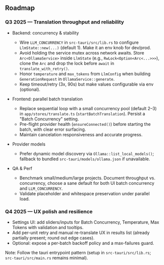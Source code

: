 ## Roadmap

### Q3 2025 — Translation throughput and reliability

- Backend: concurrency & stability
  - Wire `LLM_CONCURRENCY` in `src-tauri/src/lib.rs` to configure `LlmState::new(...)` (default 1). Make it an env knob for dev/prod.
  - Avoid holding the service mutex across network awaits. Store `Arc<OllamaService>` inside `LlmState` (e.g., `RwLock<Option<Arc<...>>>`), clone the `Arc` and drop the lock before `await` in `translate_with_retry()`.
  - Honor `temperature` and `max_tokens` from `LlmConfig` when building `GenerationRequest` in `OllamaService::generate`.
  - Keep timeout/retry (3x, 90s) but make values configurable via env (optional).

- Frontend: parallel batch translation
  - Replace sequential loop with a small concurrency pool (default 2–3) in `app/stores/translate.ts` (`startBatchTranslation`). Persist a "Batch Concurrency" setting.
  - Pre-flight provider health (`ensureConnected()`) before starting the batch, with clear error surfacing.
  - Maintain cancelation responsiveness and accurate progress.

- Provider models
  - Prefer dynamic model discovery via `Ollama::list_local_models()`; fallback to bundled `src-tauri/models/ollama.json` if unavailable.

- QA & Perf
  - Benchmark small/medium/large projects. Document throughput vs. concurrency, choose a sane default for both UI batch concurrency and `LLM_CONCURRENCY`.
  - Validate placeholder and whitespace preservation under parallel load.

### Q4 2025 — UX polish and resilience

- Settings UI: add sliders/inputs for Batch Concurrency, Temperature, Max Tokens with validation and tooltips.
- Add per-unit retry and manual re-translate UX in results list (already partially present; round out edge cases).
- Optional: expose a per-batch backoff policy and a max-failures guard.

Note: Follow the tauri entrypoint pattern (setup in `src-tauri/src/lib.rs`; `src-tauri/src/main.rs` remains minimal).

